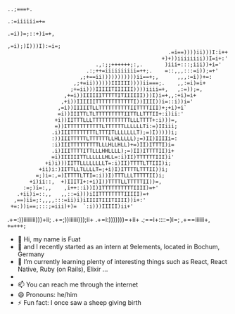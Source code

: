                                                                     ..;===+.
                                                                .:=iiiiii=+=
                                                             .=i))=;::+)i=+,
                                                          ,=i);)I)))I):=i=;
                                                       .=i==))))ii)))I:i++
                                                     +)+))iiiiiiii))I=i+:'
                                .,:;;++++++;:,.       )iii+:::;iii))+i='
                             .:;++=iiiiiiiiii=++;.    =::,,,:::=i));=+'
                           ,;+==ii)))))))))))ii==+;,      ,,,:=i))+=:
                         ,;+=ii))))))IIIIII))))ii===;.    ,,:=i)=i+
                        ;+=ii)))IIIIITIIIIII))))iiii=+,   ,:=));=,
                      ,+=i))IIIIIITTTTTITIIIIII)))I)i=+,,:+i)=i+
                     ,+i))IIIIIITTTTTTTTTTTTI))IIII))i=::i))i='
                    ,=i))IIIIITLLTTTTTTTTTTIITTTTIII)+;+i)+i`
                    =i))IIITTLTLTTTTTTTTTIITTLLTTTII+:i)ii:'
                   +i))IITTTLLLTTTTTTTTTTTTLLLTTTT+:i)))=,
                   =))ITTTTTTTTTTTLTTTTTTLLLLLLTi:=)IIiii;
                  .i)IIITTTTTTTTLTTTITLLLLLLLT);=)I)))))i;
                  :))IIITTTTTLTTTTTTLLHLLLLL);=)II)IIIIi=:
                  :i)IIITTTTTTTTTLLLHLLHLL)+=)II)ITTTI)i=
                  .i)IIITTTTITTLLLHHLLLL);=)II)ITTTTII)i+
                  =i)IIIIIITTLLLLLLHLL=:i)II)TTTTTTIII)i'
                +i)i)))IITTLLLLLLLLT=:i)II)TTTTLTTIII)i;
              +ii)i:)IITTLLTLLLLT=;+i)I)ITTTTLTTTII))i;
             =;)i=:,=)ITTTTLTTI=:i))I)TTTLLLTTTTTII)i;
           +i)ii::,  +)IIITI+:+i)I))TTTTLLTTTTTII))=,
         :=;)i=:,,    ,i++::i))I)ITTTTTTTTTTIIII)=+'
       .+ii)i=::,,   ,,::=i)))iIITTTTTTTTIIIII)=+
      ,==)ii=;:,,,,:::=ii)i)iIIIITIIITIIII))i+:'
     +=:))i==;:::;=iii)+)=  `:i)))IIIII)ii+'
   .+=:))iiiiiiii)))+ii;
  .+=;))iiiiii)));ii+
 .+=i:)))))))=+ii+
.;==i+::::=)i=;
,+==iiiiii+,
`+=+++;`

- 👋 Hi, my name is Fuat
- 👀 and I recently started as an intern at 9elements, located in Bochum, Germany
- 🌱 I’m currently learning plenty of interesting things such as React, React Native, Ruby (on Rails), Elixir ...
- 
- 📫 You can reach me through the internet
- 😄 Pronouns: he/him
- ⚡ Fun fact: I once saw a sheep giving birth 
